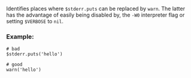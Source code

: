 Identifies places where `$stderr.puts` can be replaced by
`warn`. The latter has the advantage of easily being disabled by,
the `-W0` interpreter flag or setting `$VERBOSE` to `nil`.

### Example:
    # bad
    $stderr.puts('hello')

    # good
    warn('hello')
